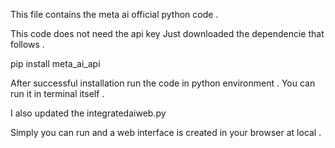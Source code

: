 This file contains the meta ai official python code .

This code does not need the api key
Just downloaded the dependencie that follows . 

pip install meta_ai_api

After successful installation run the code in python environment .
You can run it in terminal itself .

I also updated the integratedaiweb.py

Simply you can run and a web interface is created in your browser at local .
